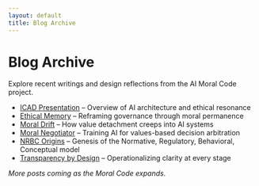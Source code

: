 ```yaml
---
layout: default
title: Blog Archive
---
```


# Blog Archive

Explore recent writings and design reflections from the AI Moral Code project.

<ul>
  <li><a href="/posts/icad-presentation.html">ICAD Presentation</a> – Overview of AI architecture and ethical resonance</li>
  <li><a href="/posts/ethical-memory.html">Ethical Memory</a> – Reframing governance through moral permanence</li>
  <li><a href="/posts/moral-drift.html">Moral Drift</a> – How value detachment creeps into AI systems</li>
  <li><a href="/posts/moral-negotiator.html">Moral Negotiator</a> – Training AI for values-based decision arbitration</li>
  <li><a href="/posts/nrbc-origins.html">NRBC Origins</a> – Genesis of the Normative, Regulatory, Behavioral, Conceptual model</li>
  <li><a href="/posts/transparency-design.html">Transparency by Design</a> – Operationalizing clarity at every stage</li>
</ul>

*More posts coming as the Moral Code expands.*
